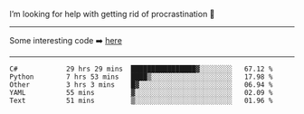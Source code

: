 I’m looking for help with getting rid of procrastination 🤔

-----

Some interesting code :arrow_right: [here](https://github.com/zhen8838/playground)

-----

<!--START_SECTION:waka-->

```text
C#            29 hrs 29 mins  ████████████████▓░░░░░░░░   67.12 %
Python        7 hrs 53 mins   ████▒░░░░░░░░░░░░░░░░░░░░   17.98 %
Other         3 hrs 3 mins    █▓░░░░░░░░░░░░░░░░░░░░░░░   06.94 %
YAML          55 mins         ▓░░░░░░░░░░░░░░░░░░░░░░░░   02.09 %
Text          51 mins         ▒░░░░░░░░░░░░░░░░░░░░░░░░   01.96 %
```

<!--END_SECTION:waka-->

<!--
**zhen8838/zhen8838** is a ✨ _special_ ✨ repository because its `README.md` (this file) appears on your GitHub profile.

Here are some ideas to get you started:

- 🔭 I’m currently working on ...
- 🌱 I’m currently learning ...
- 👯 I’m looking to collaborate on ...
 ...
- 💬 Ask me about ...
- 📫 How to reach me: ...
- 😄 Pronouns: ...
- ⚡ Fun fact: ...
-->

